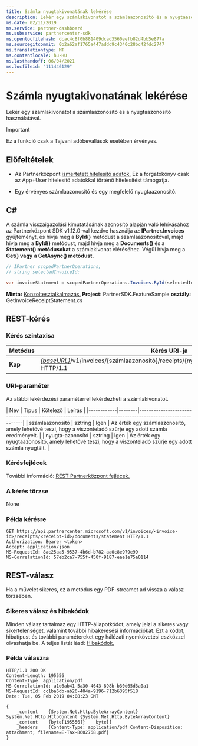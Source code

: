 ```yaml
---
title: Számla nyugtakivonatának lekérése
description: Lekér egy számlakivonatot a számlaazonosító és a nyugtaazonosító használatával.
ms.date: 02/11/2019
ms.service: partner-dashboard
ms.subservice: partnercenter-sdk
ms.openlocfilehash: dcac4c8f0b881409dcad3560eefb82d4bb5e877a
ms.sourcegitcommit: 0b2a62af1765a447addd9c4340c28bc42fdc2747
ms.translationtype: MT
ms.contentlocale: hu-HU
ms.lasthandoff: 06/04/2021
ms.locfileid: "111446129"
---
```

# <a name="get-invoice-receipt-statement"></a>Számla nyugtakivonatának lekérése

Lekér egy számlakivonatot a számlaazonosító és a nyugtaazonosító használatával.

> [!IMPORTANT]
> Ez a funkció csak a Tajvani adóbevallások esetében érvényes.

## <a name="prerequisites"></a>Előfeltételek

- Az Partnerközpont [ismertetett hitelesítő adatok.](partner-center-authentication.md) Ez a forgatókönyv csak az App+User hitelesítő adatokkal történő hitelesítést támogatja.

- Egy érvényes számlaazonosító és egy megfelelő nyugtaazonosító.

## <a name="c"></a>C\#

A számla visszaigazolási kimutatásának azonosító alapján való lehívásához az Partnerközpont SDK v1.12.0-val kezdve használja az **IPartner.Invoices** gyűjteményt, és hívja meg a **ById()** metódust a számlaazonosítóval, majd hívja meg a **ById()** metódust, majd hívja meg a **Documents()** és a **Statement() metódusokat** a számlakivonat eléréséhez.  Végül hívja meg a **Get() vagy** **a GetAsync() metódust.**

``` csharp
// IPartner scopedPartnerOperations;
// string selectedInvoiceId;

var invoiceStatement = scopedPartnerOperations.Invoices.ById(selectedInvoiceId).Receipts.ById(selectedReceipt).Documents.Statement.Get();
```

**Minta:** [Konzoltesztalkalmazás.](console-test-app.md) **Project**: PartnerSDK.FeatureSample **osztály:** GetInvoiceReceiptStatement.cs

## <a name="rest-request"></a>REST-kérés

### <a name="request-syntax"></a>Kérés szintaxisa

| Metódus  | Kérés URI-ja                                                                                                            |
|---------|------------------------------------------------------------------------------------------------------------------------|
| **Kap** | [*{baseURL}*](partner-center-rest-urls.md)/v1/invoices/{számlaazonosító}/receipts/{nyugtaazonosító}/documents/statement HTTP/1.1 |

### <a name="uri-parameter"></a>URI-paraméter

Az alábbi lekérdezési paraméterrel lekérdezheti a számlakivonatot.

| Név       | Típus   | Kötelező | Leírás                                                                                    |
|------------|--------|-----------------------------------------------------------------------------------------------------------|
| számlaazonosító | sztring | Igen      | Az érték egy számlaazonosító, amely lehetővé teszi, hogy a viszonteladó szűrje egy adott számla eredményeit. |
| nyugta-azonosító | sztring | Igen      | Az érték egy nyugtaazonosító, amely lehetővé teszi, hogy a viszonteladó szűrje egy adott számla nyugtáit. |

### <a name="request-headers"></a>Kérésfejlécek

További információ: [REST Partnerközpont fejlécek.](headers.md)

### <a name="request-body"></a>A kérés törzse

None

### <a name="request-example"></a>Példa kérésre

```http
GET https://api.partnercenter.microsoft.com/v1/invoices/<invoice-id>/receipts/<receipt-id>/documents/statement HTTP/1.1
Authorization: Bearer <token>
Accept: application/json
MS-RequestId: 8ac25aa5-9537-4b6d-b782-aa0c8e979e99
MS-CorrelationId: 57eb2ca7-755f-450f-9187-eae1e75a0114
```

## <a name="rest-response"></a>REST-válasz

Ha a művelet sikeres, ez a metódus egy PDF-streamet ad vissza a válasz törzsében.

### <a name="response-success-and-error-codes"></a>Sikeres válasz és hibakódok

Minden válasz tartalmaz egy HTTP-állapotkódot, amely jelzi a sikeres vagy sikertelenséget, valamint további hibakeresési információkat. Ezt a kódot, hibatípust és további paramétereket egy hálózati nyomkövetési eszközzel olvashatja be. A teljes listát lásd: [Hibakódok.](error-codes.md)

### <a name="response-example"></a>Példa válaszra

```http
HTTP/1.1 200 OK
Content-Length: 195556
Content-Type: application/pdf
MS-CorrelationId: a1d6ab41-5a30-4643-898b-b30d65d3a0a1
MS-RequestId: cc1ba6db-ab26-404a-9196-712b6395f518
Date: Tue, 05 Feb 2019 04:08:23 GMT

{
    _content    {System.Net.Http.ByteArrayContent}    System.Net.Http.HttpContent {System.Net.Http.ByteArrayContent}
    _content    {byte[195556]}    byte[]
    _headers    {Content-Type: application/pdf Content-Disposition: attachment; filename=E-Tax-8602768.pdf}
}
```
